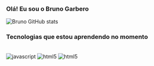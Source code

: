 ### Olá! Eu sou o Bruno Garbero

![Bruno GitHub stats](https://github-readme-stats.vercel.app/api?username=bgarbero&show_icons=true&theme=dracula)
<!--[![Top Langs](https://github-readme-stats.vercel.app/api/top-langs/?username=bgarbero&layout=compact)](https://github.com/bgarbero/github-readme-stats) -->

### Tecnologias que estou aprendendo no momento

<div style="display: inline_block"><br/>
	<img align="center" alt="javascript"src="https://img.shields.io/badge/JavaScript-F7DF1E?style=for-the-badge&logo=javascript&logoColor=black" />
	<img align="center" alt="html5"src="https://img.shields.io/badge/HTML5-E34F26?style=for-the-badge&logo=html5&logoColor=white" />
	<img align="center" alt="html5"src="https://img.shields.io/badge/CSS3-1572B6?style=for-the-badge&logo=css3&logoColor=white" />
</div>
